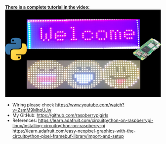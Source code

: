 **There is a complete tutorial in the video:**
[![LEDMatrix Video](Led%20Matrix%20Thumbnail.jpg)](https://www.youtube.com/watch?v=T5uiCZw1M0g "LED Matrix - Click to Watch!")


 - Wiring please check https://www.youtube.com/watch?v=ZsmM9MhpUJw
 - My GitHub:  https://github.com/raspberrypigirls
 - References:
  https://learn.adafruit.com/circuitpython-on-raspberrypi-linux/installing-circuitpython-on-raspberry-pi
  https://learn.adafruit.com/easy-neopixel-graphics-with-the-circuitpython-pixel-framebuf-library/import-and-setup

